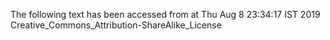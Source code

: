 The following text has been accessed from at Thu Aug 8 23:34:17 IST 2019
Creative_Commons_Attribution-ShareAlike_License
